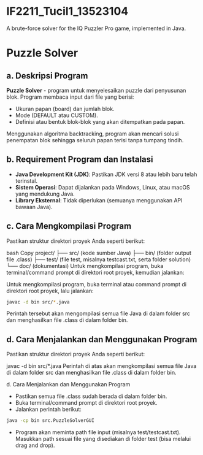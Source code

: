 # IF2211_Tucil1_13523104
A brute-force solver for the IQ Puzzler Pro game, implemented in Java.

# Puzzle Solver

## a. Deskripsi Program
**Puzzle Solver** - program untuk menyelesaikan puzzle dari penyusunan blok. Program membaca input dari file yang berisi:
- Ukuran papan (board) dan jumlah blok.
- Mode (DEFAULT atau CUSTOM).
- Definisi atau bentuk blok-blok yang akan ditempatkan pada papan.

Menggunakan algoritma backtracking, program akan mencari solusi penempatan blok sehingga seluruh papan terisi tanpa tumpang tindih.

## b. Requirement Program dan Instalasi
- **Java Development Kit (JDK)**: Pastikan JDK versi 8 atau lebih baru telah terinstal.
- **Sistem Operasi**: Dapat dijalankan pada Windows, Linux, atau macOS yang mendukung Java.
- **Library Eksternal**: Tidak diperlukan (semuanya menggunakan API bawaan Java).

## c. Cara Mengkompilasi Program
Pastikan struktur direktori proyek Anda seperti berikut:

bash
Copy
project/
├── src/         (kode sumber Java)
├── bin/         (folder output file .class)
├── test/        (file test, misalnya testcast.txt, serta folder solution)
└── doc/         (dokumentasi)
Untuk mengkompilasi program, buka terminal/command prompt di direktori root proyek, kemudian jalankan:

Untuk mengkompilasi program, buka terminal atau command prompt di direktori root proyek, lalu jalankan:
```bash
javac -d bin src/*.java
```
Perintah tersebut akan mengompilasi semua file Java di dalam folder src dan menghasilkan file .class di dalam folder bin.

## d. Cara Menjalankan dan Menggunakan Program
Pastikan struktur direktori proyek Anda seperti berikut:

javac -d bin src/*.java
Perintah di atas akan mengkompilasi semua file Java di dalam folder src dan menghasilkan file .class di dalam folder bin.

d. Cara Menjalankan dan Menggunakan Program
- Pastikan semua file .class sudah berada di dalam folder bin.
- Buka terminal/command prompt di direktori root proyek.
- Jalankan perintah berikut:
```bash
java -cp bin src.PuzzleSolverGUI
```
- Program akan meminta path file input (misalnya test/testcast.txt).
Masukkan path sesuai file yang disediakan di folder test (bisa melalui drag and drop).
